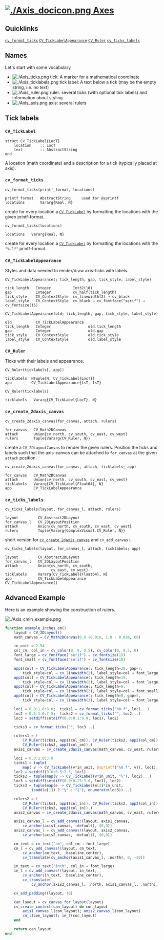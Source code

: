 # [![./Axis_docicon.png](./Axis_docicon.png) Axes](./Axis.md)

## Quicklinks

[`cv_format_ticks`](./Axis.md#user-content-cv_format_ticks)   [`CV_TickLabelAppearance`](./Axis.md#user-content-cv_ticklabelappearance)   [`CV_Ruler`](./Axis.md#user-content-cv_ruler)   [`cv_ticks_labels`](./Axis.md#user-content-cv_ticks_labels)

## Names

Let's start with some vocabulary

  * ![./Axis_ticks.png](./Axis_ticks.png) tick: A marker for a mathematical coordinate
  * ![./Axis_ticklabels.png](./Axis_ticklabels.png) tick label: A text below a tick (may be the empty string, i.e. no text)
  * ![./Axis_ruler.png](./Axis_ruler.png) ruler: several ticks (with optional tick labels) and information about styling
  * ![./Axis_axis.png](./Axis_axis.png) axis: several rulers

## Tick labels

### `CV_TickLabel`

```
struct CV_TickLabel{LocT}
    location    :: LocT
    text        :: AbstractString
end
```

A location (math coordinate) and a description for a tick (typically placed at axis).

### `cv_format_ticks`

```
cv_format_ticks(printf_format, locations)

printf_format   AbstractString     used for @sprintf
locations       Vararg{Real, N}
```

create for every location a [`CV_TickLabel`](./Axis.md#user-content-cv_ticklabel) by formatting the locations with the given printf-format.

```
cv_format_ticks(locations)

locations   Vararg{Real, N}
```

create for every location a [`CV_TickLabel`](./Axis.md#user-content-cv_ticklabel) by formatting the locations with the `"%.1f"` printf-format.

### `CV_TickLabelAppearance`

Styles and data needed to render/draw axis-ticks with labels.

```
CV_TickLabelAppearance(; tick_length, gap, tick_style, label_style)

tick_length   Integer          Int32(10)
gap           Integer          cv_half(tick_length)
tick_style    CV_ContextStyle  cv_linewidth(2) → cv_black
label_style   CV_ContextStyle  cv_black → cv_fontface("serif") → cv_fontsize(15)
```

```
CV_TickLabelAppearance(old; tick_length, gap, tick_style, label_style)

old           CV_TickLabelAppearance
tick_length   Integer                 old.tick_length
gap           Integer                 old.gap
tick_style    CV_ContextStyle         old.tick_style
label_style   CV_ContextStyle         old.label_style
```

### `CV_Ruler`

Ticks with their labels and appearance.

```
CV_Ruler(ticklabels[, app])

ticklabels  NTuple{N, CV_TickLabel{LocT}}
app         CV_TickLabelAppearance{tsT, lsT}
```

```
CV_Ruler(ticklabels)

ticklabels   Vararg{CV_TickLabel{LocT}, N}
```

### `cv_create_2daxis_canvas`

```
cv_create_2daxis_canvas(for_canvas, attach, rulers)

for_canvas   CV_Math2DCanvas
attach       Union{cv_north, cv_south, cv_east, cv_west}
rulers       Tuple{Vararg{CV_Ruler, N}}
```

create a `CV_2DLayoutCanvas` to render the given rulers. Position the ticks and labels such that the axis-canvas can be attached to `for_canvas` at the given `attach` position.

```
cv_create_2daxis_canvas(for_canvas, attach, ticklabels; app)

for_canvas   CV_Math2DCanvas
attach       Union{cv_north, cv_south, cv_east, cv_west}
ticklabels   Vararg{CV_TickLabel{Float64}, N}
app          CV_TickLabelAppearance
```

### `cv_ticks_labels`

```
cv_ticks_labels(layout, for_canvas_l, attach, rulers)

layout         CV_Abstract2DLayout
for_canvas_l   CV_2DLayoutPosition
attach         Union{cv_north, cv_south, cv_east, cv_west}
rulers         Tuple{Vararg{ComplexVisual.CV_Ruler, N}}
```

short version for [`cv_create_2daxis_canvas`](./Axis.md#user-content-cv_create_2daxis_canvas) and `cv_add_canvas!`.

```
cv_ticks_labels(layout, for_canvas_l, attach, ticklabels; app)

layout         CV_Abstract2DLayout
for_canvas_l   CV_2DLayoutPosition
attach         Union{cv_north, cv_south,
                     cv_east, cv_west}
ticklabels     Vararg{CV_TickLabel{Float64}, N}
app            CV_TickLabelAppearance              CV_TickLabelAppearance()
```

## Advanced Example

Here is an example showing the construction of rulers.

![./Axis_cmin_example.png](./Axis_cmin_example.png)

```julia
function example_inches_cm()
    layout = CV_2DLayout()
    math_canvas = CV_Math2DCanvas(0.0 +0.0im, 1.0 - 8.0im, 60)

    in_unit = 2.54
    col_cm, col_in = cv_color(0, 0, 0.5), cv_color(0, 0.5, 0)
    font_large = cv_fontface("serif") → cv_fontsize(15)
    font_small = cv_fontface("serif") → cv_fontsize(10)

    app1(col) = CV_TickLabelAppearance(; tick_length=30, gap=7,
        tick_style=col → cv_linewidth(2), label_style=col → font_large)
    app2(col) = CV_TickLabelAppearance(; tick_length=15,
        tick_style=col → cv_linewidth(2), label_style=col → font_large)
    app3(col) = CV_TickLabelAppearance(; tick_length=9,
        tick_style=col → cv_linewidth(2), label_style=col → font_small)
    app4(col) = CV_TickLabelAppearance(; tick_length=0, gap=5,
        tick_style=col → cv_linewidth(2), label_style=col → font_large)

    loc1 = 0.0:1.0:8.0;  ticks1 = cv_format_ticks("%0.f", loc1...)
    loc2 = 0.5:1.0:7.5;  ticks2 = cv_format_ticks("", loc2...)
    loc3 = setdiff(setdiff(0.0:0.1:8.0, loc1), loc2)

    ticks3 = cv_format_ticks("", loc3...)

    rulers1 = (
        CV_Ruler(ticks1, app1(col_cm)), CV_Ruler(ticks2, app2(col_cm)),
        CV_Ruler(ticks3, app3(col_cm)),)
    axis1_canvas = cv_create_2daxis_canvas(math_canvas, cv_west, rulers1)

    loc1 = 0.0:1.0:3.0
    ticks1 = tuple(
        map( v -> CV_TickLabel(v*in_unit, @sprintf("%0.f", v)), loc1)...)
    loc2 = setdiff(0.0:0.5:2.5, loc1)
    ticks2 = tuple(map(v -> CV_TickLabel(v*in_unit, "½"), loc2)...)
    loc3 = setdiff(setdiff(0.0:0.25:3.0, loc1), loc2)
    ticks3 = tuple(map(e -> CV_TickLabel(e[2]*in_unit,
            isodd(e[1]) ? "¼" : "¾"), enumerate(loc3))...)

    rulers2 = (
        CV_Ruler(ticks1, app1(col_in)), CV_Ruler(ticks2, app2(col_in)),
        CV_Ruler(ticks3, app3(col_in)),)
    axis2_canvas = cv_create_2daxis_canvas(math_canvas, cv_east, rulers2)

    axis1_canvas_l = cv_add_canvas!(layout, axis1_canvas,
        cv_anchor(axis1_canvas, :default), (0,0))
    axis2_canvas_l = cv_add_canvas!(layout, axis2_canvas,
        cv_anchor(axis2_canvas, :default), (0,0))

    cm_text = cv_text("cm", col_cm → font_large)
    cm_l = cv_add_canvas!(layout, cm_text,
        cv_anchor(cm_text, :baseline_center),
        cv_translate(cv_anchor(axis1_canvas_l, :north), 0, -20))

    in_text = cv_text("inch", col_in → font_large)
    in_l = cv_add_canvas!(layout, in_text,
        cv_anchor(in_text, :baseline_center),
        cv_translate(
            cv_anchor(axis2_canvas_l, :north, axis1_canvas_l, :north), 0, -20))

    cv_add_padding!(layout, 10)

    can_layout = cv_canvas_for_layout(layout)
    cv_create_context(can_layout) do con_layout
        axis1_canvas_l(con_layout); axis2_canvas_l(con_layout)
        cm_l(con_layout); in_l(con_layout)
    end

    return can_layout
end
```


